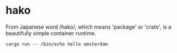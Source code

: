 # hako

From Japanese word /hako/, which means 'package' or 'crate', is a beautifully
simple container runtime.

```
cargo run -- /bin/echo hello amsterdam
```
